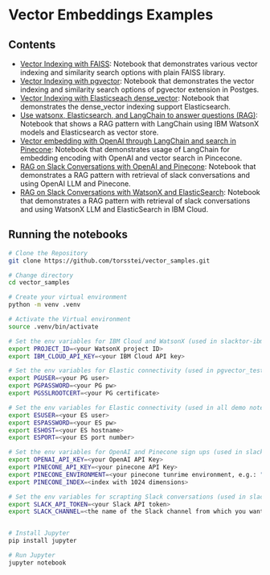 # Vector Embeddings Examples

## Contents

 - [Vector Indexing with FAISS](elastic_tests.ipynb): Notebook that demonstrates various vector indexing and similarity search options with plain FAISS library.
 - [Vector Indexing with pgvector](pgvector_tests.ipynb): Notebook that demonstrates the vector indexing and similarity search options of pgvector extension in Postges.
 - [Vector Indexing with Elasticseach dense_vector](elastic_tests.ipynb): Notebook that demonstrates the dense_vector indexing support Elasticsearch.
 - [Use watsonx, Elasticsearch, and LangChain to answer questions (RAG)](Use%20watsonx%2C%20Elasticsearch%2C%20and%20LangChain%20to%20answer%20questions%20(RAG).ipynb): Notebook that shows a RAG pattern with LangChain using IBM WatsonX models and Elasticsearch as vector store.
 - [Vector embedding with OpenAI through LangChain and search in Pinecone](langchain_pinecone_embedding_tests.ipynb): Notebook that demonstrates usage of LangChain for embedding encoding with OpenAI and vector search in Pincecone.
 - [RAG on Slack Conversations with OpenAI and Pinecone](slacktor.ipynb): Notebook that demonstrates a RAG pattern with retrieval of slack conversations and using OpenAI LLM and Pinecone.
 - [RAG on Slack Conversations with WatsonX and ElasticSearch](slacktor.ipynb): Notebook that demonstrates a RAG pattern with retrieval of slack conversations and using WatsonX LLM and ElasticSearch in IBM Cloud.
 
## Running the notebooks

```bash
# Clone the Repository
git clone https://github.com/torsstei/vector_samples.git

# Change directory
cd vector_samples

# Create your virtual environment
python -m venv .venv

# Activate the Virtual environment
source .venv/bin/activate

# Set the env variables for IBM Cloud and WatsonX (used in slacktor-ibmcloud.ipynb and Use%20watsonx%2C%20Elasticsearch%2C%20and%20LangChain%20to%20answer%20questions%20(RAG).ipynb)
export PROJECT_ID=<your WatsonX project ID>
export IBM_CLOUD_API_KEY=<your IBM Cloud API key>

# Set the env variables for Elastic connectivity (used in pgvector_tests.ipynb)
export PGUSER=<your PG user>
export PGPASSWORD=<your PG pw>
export PGSSLROOTCERT=<your PG certificate>

# Set the env variables for Elastic connectivity (used in all demo notebooks with Elastic)
export ESUSER=<your ES user>
export ESPASSWORD=<your ES pw>
export ESHOST=<your ES hostname>
export ESPORT=<your ES port number>

# Set the env variables for OpenAI and Pinecone sign ups (used in slacktor.ipynb and langchain_pinecone_embedding_tests.ipynb)
export OPENAI_API_KEY=<your OpenAI API Key>
export PINECONE_API_KEY=<your pinecone API Key>
export PINECONE_ENVIRONMENT=<your pinecone tunrime environment, e.g.: "gcp-starter">
export PINECONE_INDEX=<index with 1024 dimensions>

# Set the env variables for scrapting Slack conversations (used in slacktor.ipynb and slacktor-ibmcloud.ipynb)
export SLACK_API_TOKEN=<your Slack API token>
export SLACK_CHANNEL=<the name of the Slack channel from which you want to scrape conversations>


# Install Jupyter
pip install jupyter

# Run Jupyter
jupyter notebook

```
